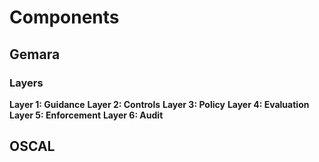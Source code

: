 # Components

## Gemara

### Layers

**Layer 1: Guidance**
**Layer 2: Controls**
**Layer 3: Policy**
**Layer 4: Evaluation**
**Layer 5: Enforcement**
**Layer 6: Audit**

## OSCAL

